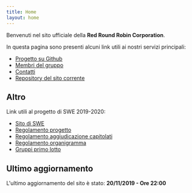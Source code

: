 ```yaml
---
title: Home
layout: home
---
```


Benvenuti nel sito ufficiale della **Red Round Robin Corporation**.

In questa pagina sono presenti alcuni link utili ai nostri servizi principali:

- [Progetto su Github](http://project.redroundrobin.site)
- [Membri del gruppo](members/) 
- [Contatti](contacts/) 
- [Repository del sito corrente](http://this.redroundrobin.site)


## Altro

Link utili al progetto di SWE 2019-2020:

- [Sito di SWE](https://swe.debug.ovh)
- [Regolamento progetto](https://www.math.unipd.it/~tullio/IS-1/2019/Dispense/PD01.pdf)
- [Regolamento aggiudicazione capitolati](https://www.math.unipd.it/~tullio/IS-1/2019/Progetto/)
- [Regolamento organigramma](https://www.math.unipd.it/~tullio/IS-1/2019/Progetto/RO.html)
- [Gruppi primo lotto](https://www.math.unipd.it/~tullio/IS-1/2019/Progetto/Gruppi_I_Lotto.pdf)


## Ultimo aggiornamento

L'ultimo aggiornamento del sito è stato: **20/11/2019 - Ore 22:00**
